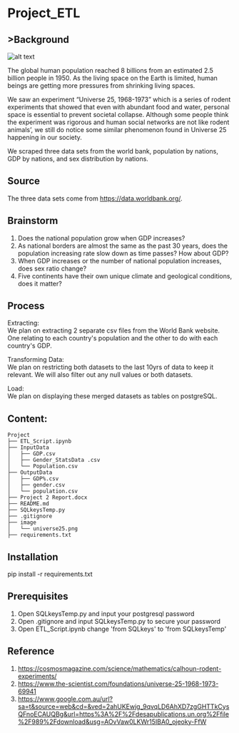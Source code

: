# Project_ETL


## >Background

![alt text](https://github.com/LynHJ/Project_ETL/blob/397aa1a08d8a5aae5e0d5d10564c43c164e4c4d6/image/universe25.png)

The global human population reached 8 billions from an estimated 2.5 billion people in 1950. As the living space on the Earth is limited, human beings are getting more pressures from shrinking living spaces. 

We saw an experiment “Universe 25, 1968-1973” which is a series of rodent experiments that showed that even with abundant food and water, personal space is essential to prevent societal collapse. Although some people think the experiment was rigorous and human social networks are not like rodent animals’, we still do notice some similar phenomenon found in Universe 25 happening in our society.

We scraped three data sets from the world bank, population by nations, GDP by nations, and sex distribution by nations.


## Source

The three data sets come from https://data.worldbank.org/. 

## Brainstorm

1. Does the national population grow when GDP increases?  
2. As national borders are almost the same as the past 30 years, does the population increasing rate slow down as time passes? How about GDP?  
3. When GDP increases or the number of national population increases, does sex ratio change?  
4. Five continents have their own unique climate and geological conditions, does it matter?  



## Process

Extracting:  
We plan on extracting 2 separate csv files from the World Bank website. One relating to each country's population and the other to do with each country's GDP.  

Transforming Data:  
We plan on restricting both datasets to the last 10yrs of data to keep it relevant. We will also filter out any null values or both datasets.  

Load:  
We plan on displaying these merged datasets as tables on postgreSQL.   



## Content:

```
Project  
├── ETL_Script.ipynb
├── InputData
│   ├── GDP.csv
│   ├── Gender_StatsData .csv
│   └── Population.csv
├── OutputData
│   ├── GDP%.csv
│   ├── gender.csv
│   └── population.csv
├── Project 2 Report.docx
├── README.md
├── SQLkeysTemp.py
├── .gitignore
├── image
│   └── universe25.png
├── requirements.txt

```

## Installation

pip install -r requirements.txt  

## Prerequisites

1. Open SQLkeysTemp.py and input your postgresql password  
2. Open .gitignore and input SQLkeysTemp.py to secure your password  
3. Open ETL_Script.ipynb change 'from SQLkeys' to 'from SQLkeysTemp'  

## Reference

1. https://cosmosmagazine.com/science/mathematics/calhoun-rodent-experiments/  
2. https://www.the-scientist.com/foundations/universe-25-1968-1973-69941  
3. https://www.google.com.au/url?sa=t&source=web&cd=&ved=2ahUKEwjg_9qvqLD6AhXD7zgGHTTkCysQFnoECAUQBg&url=https%3A%2F%2Fdesapublications.un.org%2Ffile%2F989%2Fdownload&usg=AOvVaw0LKWr15IBA0_ojeoky-FfW  

